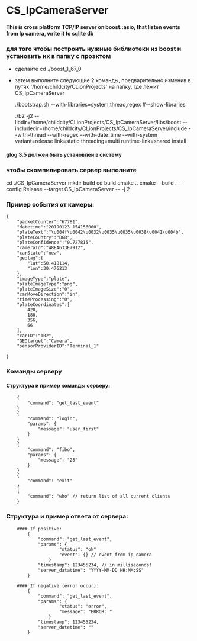 # CS_IpCameraServer

#### This is cross platform TCP/IP server on boost::asio, that listen events from Ip camera, write it to sqlite db


### для того чтобы построить нужные библиотеки из boost и установить их в папку с проэктом
- сделайте cd ./boost_1_67_0
- затем выполните следующие 2 команды, предварительно изменив в путях '/home/childcity/CLionProjects' на папку, где лежит CS_IpCameraServer

    ./bootstrap.sh --with-libraries=system,thread,regex #--show-libraries

    ./b2 -j2 --libdir=/home/childcity/CLionProjects/CS_IpCameraServer/libs/boost --includedir=/home/childcity/CLionProjects/CS_IpCameraServer/include --with-thread --with-regex --with-date_time --with-system variant=release link=static threading=multi runtime-link=shared install

#### glog 3.5 должен быть установлен в систему

### чтобы скомпилировать сервер выполните
cd ./CS_IpCameraServer
mkdir build
cd build
cmake ..
cmake --build . --config Release --target CS_IpCameraServer -- -j 2

### Пример события от камеры:
```
{
    "packetCounter":"67781",
    "datetime":"20190123 154156000",
    "plateText":"\u004f\u0042\u0032\u0035\u0035\u0038\u0041\u004b",
    "plateCountry":"BGR",
    "plateConfidence":"0.727815",
    "cameraId":"48EA633E7912",
    "carState":"new",
    "geotag":{
        "lat":50.418114,
        "lon":30.476213
    },
    "imageType":"plate",
    "plateImageType":"png",
    "plateImageSize":"0",
    "carMoveDirection":"in",
    "timeProcessing":"0",
    "plateCoordinates":[
        420,
        180,
        356,
        66
    ],
    "carID":"102",
    "GEOtarget":"Camera",
    "sensorProviderID":"Terminal_1"

}
```

### Команды серверу
#### Структура и пример команды серверу:
```
    {
        "command": "get_last_event"
    }
    {
        "command": "login",
        "params": {
            "message": "user_first"
        }
    }
    {
        "command": "fibo",
        "params": {
            "message": "25"
        }
    }
    {
        "command": "exit"
    }
    {
        "command": "who" // return list of all current clients
    }
```
### Структура и пример ответа от сервера:
```
    #### If positive:
        {
            "command": "get_last_event",
            "params": {
                    "status": "ok"
                    "event": {} // event from ip camera
                }
            "timestamp": 123455234, // in milliseconds!
            "server_datatime": "YYYY-MM-DD HH:MM:SS"
        }

    #### If negative (error occur):
        {
            "command": "get_last_event",
            "params": {
                    "status": "error",
                    "message": "ERROR: "
                }
            "timestamp": 123455234,
            "server_datetime": ""
        }
```
